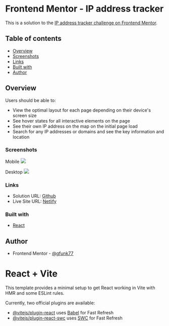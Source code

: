 # Frontend Mentor - IP address tracker

This is a solution to the [IP address tracker challenge on Frontend Mentor](https://www.frontendmentor.io/challenges/ip-address-tracker-I8-0yYAH0).

## Table of contents

- [Overview](#overview)
- [Screenshots](#screenshots)
- [Links](#links)
- [Built with](#built-with)
- [Author](#author)

## Overview

Users should be able to:

- View the optimal layout for each page depending on their device's screen size
- See hover states for all interactive elements on the page
- See their own IP address on the map on the initial page load
- Search for any IP addresses or domains and see the key information and location

### Screenshots

Mobile
![]($$$)

Desktop
![]($$$)

### Links

- Solution URL: [Github](https://github.com/gfunk77/react-fem/tree/main/ip-address)
- Live Site URL: [Netlify]($$$)

### Built with

- [React](https://reactjs.org/)

## Author

- Frontend Mentor - [@gfunk77](https://www.frontendmentor.io/profile/gfunk77)

# React + Vite

This template provides a minimal setup to get React working in Vite with HMR and some ESLint rules.

Currently, two official plugins are available:

- [@vitejs/plugin-react](https://github.com/vitejs/vite-plugin-react/blob/main/packages/plugin-react/README.md) uses [Babel](https://babeljs.io/) for Fast Refresh
- [@vitejs/plugin-react-swc](https://github.com/vitejs/vite-plugin-react-swc) uses [SWC](https://swc.rs/) for Fast Refresh
